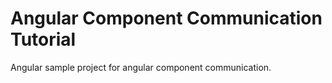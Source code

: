 # Angular Component Communication Tutorial
Angular sample project for angular component communication.
